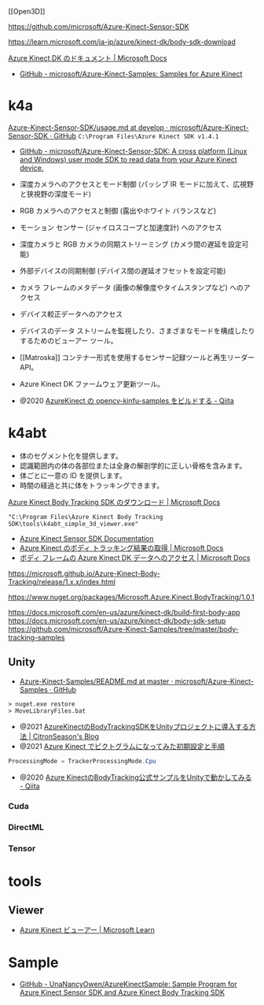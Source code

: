 [[Open3D]]

https://github.com/microsoft/Azure-Kinect-Sensor-SDK

https://learn.microsoft.com/ja-jp/azure/kinect-dk/body-sdk-download

[Azure Kinect DK のドキュメント | Microsoft Docs](https://docs.microsoft.com/ja-jp/azure/Kinect-dk/)
- [GitHub - microsoft/Azure-Kinect-Samples: Samples for Azure Kinect](https://github.com/microsoft/Azure-Kinect-Samples)

# k4a
[Azure-Kinect-Sensor-SDK/usage.md at develop · microsoft/Azure-Kinect-Sensor-SDK · GitHub](https://github.com/microsoft/Azure-Kinect-Sensor-SDK/blob/develop/docs/usage.md)
`C:\Program Files\Azure Kinect SDK v1.4.1`

- [GitHub - microsoft/Azure-Kinect-Sensor-SDK: A cross platform (Linux and Windows) user mode SDK to read data from your Azure Kinect device.](https://github.com/microsoft/Azure-Kinect-Sensor-SDK)

-   深度カメラへのアクセスとモード制御 (パッシブ IR モードに加えて、広視野と狭視野の深度モード)
-   RGB カメラへのアクセスと制御 (露出やホワイト バランスなど)
-   モーション センサー (ジャイロスコープと加速度計) へのアクセス
-   深度カメラと RGB カメラの同期ストリーミング (カメラ間の遅延を設定可能)
-   外部デバイスの同期制御 (デバイス間の遅延オフセットを設定可能)
-   カメラ フレームのメタデータ (画像の解像度やタイムスタンプなど) へのアクセス
-   デバイス較正データへのアクセス

-   デバイスのデータ ストリームを監視したり、さまざまなモードを構成したりするためのビューアー ツール。
-   [[Matroska]] コンテナー形式を使用するセンサー記録ツールと再生リーダー API。
-   Azure Kinect DK ファームウェア更新ツール。

- @2020 [AzureKinect の opencv-kinfu-samples をビルドする - Qiita](https://qiita.com/ousttrue/items/daea793638850965b43f)

# k4abt
-   体のセグメント化を提供します。
-   認識範囲内の体の各部位または全身の解剖学的に正しい骨格を含みます。
-   体ごとに一意の ID を提供します。
-   時間の経過と共に体をトラッキングできます。

[Azure Kinect Body Tracking SDK のダウンロード | Microsoft Docs](https://docs.microsoft.com/ja-jp/azure/kinect-dk/body-sdk-download)

`"C:\Program Files\Azure Kinect Body Tracking SDK\tools\k4abt_simple_3d_viewer.exe"`

- [Azure Kinect Sensor SDK Documentation](https://microsoft.github.io/Azure-Kinect-Body-Tracking/)
- [Azure Kinect のボディ トラッキング結果の取得 | Microsoft Docs](https://docs.microsoft.com/ja-jp/azure/kinect-dk/get-body-tracking-results)
- [ボディ フレームの Azure Kinect DK データへのアクセス | Microsoft Docs](https://docs.microsoft.com/ja-jp/azure/kinect-dk/access-data-body-frame)
	
https://microsoft.github.io/Azure-Kinect-Body-Tracking/release/1.x.x/index.html

https://www.nuget.org/packages/Microsoft.Azure.Kinect.BodyTracking/1.0.1

https://docs.microsoft.com/en-us/azure/kinect-dk/build-first-body-app
https://docs.microsoft.com/en-us/azure/kinect-dk/body-sdk-setup
https://github.com/microsoft/Azure-Kinect-Samples/tree/master/body-tracking-samples

## Unity
- [Azure-Kinect-Samples/README.md at master · microsoft/Azure-Kinect-Samples · GitHub](https://github.com/microsoft/Azure-Kinect-Samples/blob/master/body-tracking-samples/sample_unity_bodytracking/README.md)
```
> nuget.exe restore
> MoveLibraryFiles.bat
```
- @2021 [AzureKinectのBodyTrackingSDKをUnityプロジェクトに導入する方法 | CitronSeason's Blog](https://citronseason.github.io/%E7%A0%94%E7%A9%B6%E3%83%A1%E3%83%A2/unity/2021/10/26/howToImportAzureKinectBodyTrackingSDKtoUnityProject/)
- @2021 [Azure Kinect でピクトグラムになってみた初期設定と手順](https://akihiro-document.azurewebsites.net/post/kinect/pictogram2020withazurekinect/)
```csharp
ProcessingMode = TrackerProcessingMode.Cpu
```
- @2020 [Azure KinectのBodyTracking公式サンプルをUnityで動かしてみる - Qiita](https://qiita.com/drumath2237/items/b92399e71db1074814e3)

### Cuda
### DirectML
### Tensor

# tools
## Viewer
- [Azure Kinect ビューアー | Microsoft Learn](https://learn.microsoft.com/ja-jp/azure/kinect-dk/azure-kinect-viewer#check-device-firmware-version)

# Sample
- [GitHub - UnaNancyOwen/AzureKinectSample: Sample Program for Azure Kinect Sensor SDK and Azure Kinect Body Tracking SDK](https://github.com/UnaNancyOwen/AzureKinectSample)
